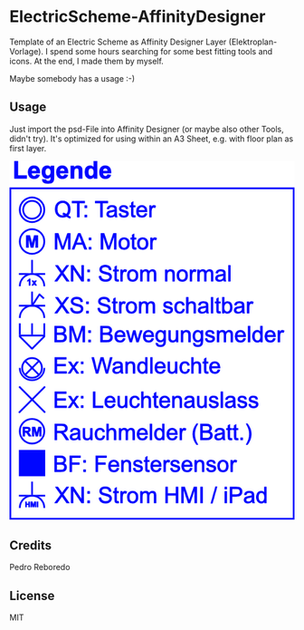 # ElectricScheme-AffinityDesigner
Template of an Electric Scheme as Affinity Designer Layer (Elektroplan-Vorlage).
I spend some hours searching for some best fitting tools and icons. At the end, I made them by myself.

Maybe somebody has a usage :-)

## Usage
Just import the psd-File into Affinity Designer (or maybe also other Tools, didn't try).
It's optimized for using within an A3 Sheet, e.g. with floor plan as first layer.

![Overview](/Elektro-Lib.png)

## Credits
Pedro Reboredo

## License
MIT
